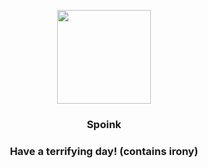 <p align="center">
    <img src="https://raw.githubusercontent.com/PokeAPI/sprites/master/sprites/pokemon/325.png" width="150" height="150">
</p>
<h3 align="center"> <b>Spoink</b></h3>
<h3 align="center">Have a terrifying day! (contains irony)</h3>
